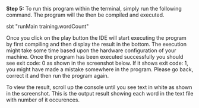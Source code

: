 **Step 5:** To run this program within the terminal, simply run the following command. The program will the then be compiled and executed.


sbt "runMain training.wordCount"

Once you click on the play button the IDE will start executing the program by first compiling and then display the result in the bottom. The execution might take some time based upon the hardware configuration of your machine. Once the program has been executed successfully you should see exit code: 0 as shown in the screenshot below. If it shows exit code: 1, you might have made a mistake somewhere in the program. Please go back, correct it and then run the program again.


To view the result, scroll up the console until you see text in white as shown in the screenshot. This is the output result showing each word in the text file with number of it occurences.